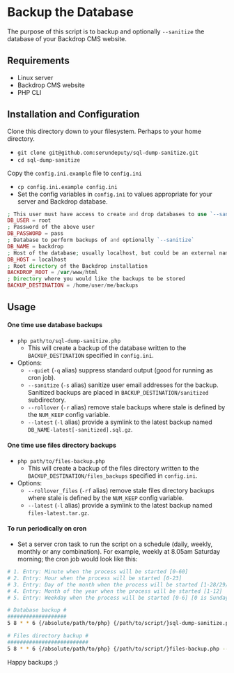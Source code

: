 Backup the Database
===================

The purpose of this script is to backup and optionally `--sanitize` the database
of your Backdrop CMS website.

Requirements
------------

* Linux server
* Backdrop CMS website
* PHP CLI

Installation and Configuration
-------------------------------

Clone this directory down to your filesystem. Perhaps to your home directory.
  * `git clone git@github.com:serundeputy/sql-dump-sanitize.git`
  * `cd sql-dump-sanitize`

Copy the `config.ini.example` file to `config.ini`
  * `cp config.ini.example config.ini`
  * Set the config variables in `config.ini` to values appropriate for your
  server and Backdrop database.

  ```php
  ; This user must have access to create and drop databases to use `--sanitize`
  DB_USER = root
  ; Password of the above user
  DB_PASSWORD = pass
  ; Database to perform backups of and optionally `--sanitize`
  DB_NAME = backdrop
  ; Host of the database; usually localhost, but could be an external name or IP
  DB_HOST = localhost
  ; Root directory of the Backdrop installation
  BACKDROP_ROOT = /var/www/html
  ; Directory where you would like the backups to be stored
  BACKUP_DESTINATION = /home/user/me/backups
  ```

Usage
-----

#### One time use database backups
* `php path/to/sql-dump-sanitize.php`
  * This will create a backup of the database written to the
  `BACKUP_DESTINATION` specified in `config.ini`.
* Options:
  * `--quiet` (`-q` alias) suppress standard output (good for running as cron
  job).
  * `--sanitize` (`-s` alias) sanitize user email addresses for the backup.
  Sanitized backups are placed in `BACKUP_DESTINATION/sanitized` subdirectory.
  * `--rollover` (`-r` alias) remove stale backups where stale is defined by the
  `NUM_KEEP` config variable.
  * `--latest` (`-l` alias) provide a symlink to the latest backup named
  `DB_NAME-latest[-sanitized].sql.gz`.

#### One time use files directory backups
* `php path/to/files-backup.php`
  * This will create a backup of the files directory written to the
  `BACKUP_DESTINATION/files_backups` specified in `config.ini`.
* Options:
  * `--rollover_files` (`-rf` alias) remove stale files directory backups where
  stale is defined by the `NUM_KEEP` config variable.
  * `--latest` (`-l` alias) provide a symlink to the latest backup named
  `files-latest.tar.gz`.

#### To run periodically on cron
* Set a server cron task to run the script on a schedule (daily, weekly, monthly
or any combination). For example, weekly at 8.05am Saturday morning; the cron
job would look like this:

```bash
# 1. Entry: Minute when the process will be started [0-60]
# 2. Entry: Hour when the process will be started [0-23]
# 3. Entry: Day of the month when the process will be started [1-28/29/30/31]
# 4. Entry: Month of the year when the process will be started [1-12]
# 5. Entry: Weekday when the process will be started [0-6] [0 is Sunday]

# Database backup #
###################
5 8 * * 6 {/absolute/path/to/php} {/path/to/script/}sql-dump-sanitize.php --quiet

# Files directory backup #
##########################
5 8 * * 6 {/absolute/path/to/php} {/path/to/script/}files-backup.php --rollover_files
```

Happy backups ;)

